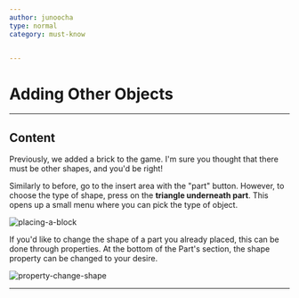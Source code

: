 ```yaml
---
author: junoocha
type: normal
category: must-know


---
```


# Adding Other Objects

---

## Content

Previously, we added a brick to the game. I'm sure you thought that there must be other shapes, and you'd be right! 

Similarly to before, go to the insert area with the "part" button. However, to choose the type of shape, press on the **triangle underneath part**. This opens up a small menu where you can pick the type of object. 

![placing-a-block](https://img.enkipro.com/44f1518e500976440b09e19c58140472.png)

If you'd like to change the shape of a part you already placed, this can be done through properties. At the bottom of the Part's section, the shape property can be changed to your desire.

![property-change-shape](https://img.enkipro.com/daac3c193864f5881aaae6066b7247a0.png)

---